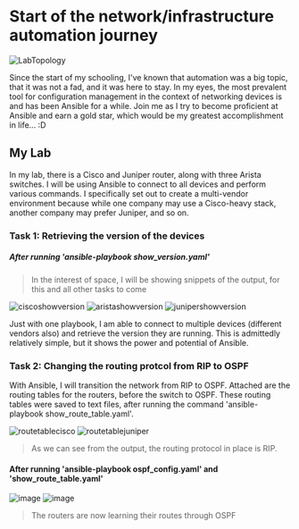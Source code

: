 # Start of the network/infrastructure automation journey

![LabTopology](https://user-images.githubusercontent.com/81763406/142034957-8396695a-9d2b-435e-99ef-abcc7c951b6f.png)

Since the start of my schooling, I've known that automation was a big topic, that it was not a fad, and it was here to stay. In my eyes, the most prevalent tool for configuration management in the context of networking devices is and has been Ansible for a while. Join me as I try to become proficient at Ansible and earn a gold star, which would be my greatest accomplishment in life... :D
## My Lab
In my lab, there is a Cisco and Juniper router, along with three Arista switches. I will be using Ansible to connect to all devices and perform various commands. I specifically set out to create a multi-vendor environment because while one company may use a Cisco-heavy stack, another company may prefer Juniper, and so on. 

### Task 1: Retrieving the version of the devices
##### After running 'ansible-playbook show_version.yaml'

> In the interest of space, I will be showing snippets of the output, for this and all other tasks to come

![ciscoshowversion](https://user-images.githubusercontent.com/81763406/142037007-f3152ff2-3461-42a8-a89f-10bcf81a22cf.png)
![aristashowversion](https://user-images.githubusercontent.com/81763406/142037081-0b9d1ded-6966-4aaa-9864-2e6cbb9b8d0d.png)
![junipershowversion](https://user-images.githubusercontent.com/81763406/142037092-a54c56e8-cc6a-45af-984a-7b08c0433b4d.png)

Just with one playbook, I am able to connect to multiple devices (different vendors also) and retrieve the version they are running. This is admittedly relatively simple, but it shows the power and potential of Ansible.

### Task 2: Changing the routing protcol from RIP to OSPF
With Ansible, I will transition the network from RIP to OSPF.
Attached are the routing tables for the routers, before the switch to OSPF. These routing tables were saved to text files, after running the command 'ansible-playbook show_route_table.yaml'.

![routetablecisco](https://user-images.githubusercontent.com/81763406/142063444-375c68e6-4e9b-427d-baa0-380df4283d36.png)
![routetablejuniper](https://user-images.githubusercontent.com/81763406/142063457-7a8bf1f5-53a7-4994-8c8b-75b95a0ae52f.png)

> As we can see from the output, the routing protocol in place is RIP.

#### After running 'ansible-playbook ospf_config.yaml' and 'show_route_table.yaml'
![image](https://user-images.githubusercontent.com/81763406/143314284-d215610e-2fd9-4e3a-8418-a1e2292ac3d1.png)
![image](https://user-images.githubusercontent.com/81763406/143314369-dbe9569a-2990-4eb3-86ca-c65f3d83b0e1.png)

> The routers are now learning their routes through OSPF

